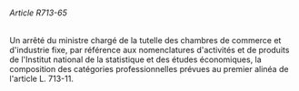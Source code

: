 ###### Article R713-65

Un arrêté du ministre chargé de la tutelle des chambres de commerce et d'industrie fixe, par référence aux nomenclatures d'activités et de produits de l'Institut national de la statistique et des études économiques, la composition des catégories professionnelles prévues au premier alinéa de l'article L. 713-11.

